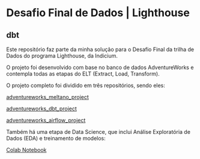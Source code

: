 # Desafio Final de Dados | Lighthouse
## dbt

Este repositório faz parte da minha solução para o Desafio Final da trilha de Dados do programa Lighthouse, da Indicium.

O projeto foi desenvolvido com base no banco de dados AdventureWorks e contempla todas as etapas do ELT (Extract, Load, Transform).

O projeto completo foi dividido em três repositórios, sendo eles:

[adventureworks_meltano_project](https://github.com/giovannibianchinidebarros/adventureworks_meltano_project)

[adventureworks_dbt_project ](https://github.com/giovannibianchinidebarros/adventureworks_dbt_project)

[adventureworks_airflow_project ](https://github.com/giovannibianchinidebarros/adventureworks_airflow_project)

Também há uma etapa de Data Science, que inclui Análise Exploratória de Dados (EDA) e treinamento de modelos:

[Colab Notebook](https://colab.research.google.com/drive/1R9qXY6kn6YoEUTsSqu9JzEL2z_iRfIIu?usp=sharing)
